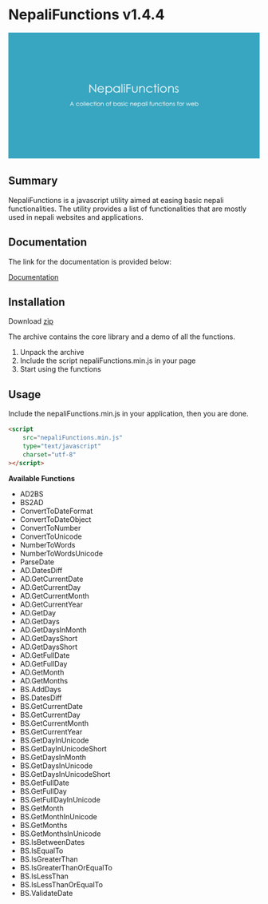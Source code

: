 # NepaliFunctions v1.4.4

![Screenshot](https://github.com/sajanm/nepali-functions/blob/master/bg.jpg)

## Summary

NepaliFunctions is a javascript utility aimed at easing basic nepali functionalities. The utility provides a list of functionalities that are mostly used in nepali websites and applications.

## Documentation

The link for the documentation is provided below:

[Documentation](http://nepalifunctions.sajanmaharjan.com.np/documentation/index.html)

## Installation

Download
[zip](https://github.com/sajanm/nepali-functions/archive/master.zip)

The archive contains the core library and a demo of all the functions.

1.  Unpack the archive
2.  Include the script nepaliFunctions.min.js in your page
3.  Start using the functions

## Usage

Include the nepaliFunctions.min.js in your application, then you are done.

```html
<script
    src="nepaliFunctions.min.js"
    type="text/javascript"
    charset="utf-8"
></script>
```

**Available Functions**

-   AD2BS
-   BS2AD
-   ConvertToDateFormat
-   ConvertToDateObject
-   ConvertToNumber
-   ConvertToUnicode
-   NumberToWords
-   NumberToWordsUnicode
-   ParseDate
-   AD.DatesDiff
-   AD.GetCurrentDate
-   AD.GetCurrentDay
-   AD.GetCurrentMonth
-   AD.GetCurrentYear
-   AD.GetDay
-   AD.GetDays
-   AD.GetDaysInMonth
-   AD.GetDaysShort
-   AD.GetDaysShort
-   AD.GetFullDate
-   AD.GetFullDay
-   AD.GetMonth
-   AD.GetMonths
-   BS.AddDays
-   BS.DatesDiff
-   BS.GetCurrentDate
-   BS.GetCurrentDay
-   BS.GetCurrentMonth
-   BS.GetCurrentYear
-   BS.GetDayInUnicode
-   BS.GetDayInUnicodeShort
-   BS.GetDaysInMonth
-   BS.GetDaysInUnicode
-   BS.GetDaysInUnicodeShort
-   BS.GetFullDate
-   BS.GetFullDay
-   BS.GetFullDayInUnicode
-   BS.GetMonth
-   BS.GetMonthInUnicode
-   BS.GetMonths
-   BS.GetMonthsInUnicode
-   BS.IsBetweenDates
-   BS.IsEqualTo
-   BS.IsGreaterThan
-   BS.IsGreaterThanOrEqualTo
-   BS.IsLessThan
-   BS.IsLessThanOrEqualTo
-   BS.ValidateDate

